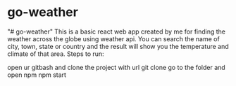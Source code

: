# go-weather
"# go-weather" This is a basic react web app created by me for finding the weather across the globe using weather api. You can search the name of city, town, state or country and the result will show you the temperature and climate of that area. Steps to run:

open ur gitbash and clone the project with url
git clone
go to the folder and open npm
npm start
